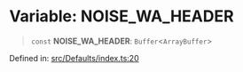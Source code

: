 # Variable: NOISE\_WA\_HEADER

> `const` **NOISE\_WA\_HEADER**: `Buffer`\<`ArrayBuffer`\>

Defined in: [src/Defaults/index.ts:20](https://github.com/Fokusdotid/Baileys/blob/4cdf75fe48f9b13e8084d341633612ce49e934bd/src/Defaults/index.ts#L20)
